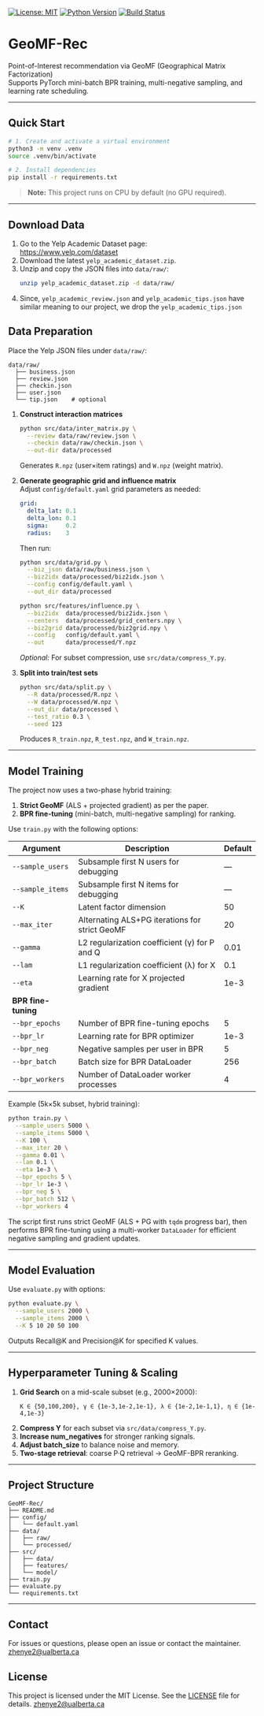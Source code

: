 [![License: MIT](https://img.shields.io/badge/License-MIT-yellow.svg)](LICENSE)
[![Python Version](https://img.shields.io/badge/python-3.8%2B-blue.svg)]()
[![Build Status](https://img.shields.io/badge/build-passing-brightgreen.svg)]()

# GeoMF-Rec

Point-of-Interest recommendation via GeoMF (Geographical Matrix Factorization)  
Supports PyTorch mini-batch BPR training, multi-negative sampling, and learning rate scheduling.

---

## Quick Start

```bash
# 1. Create and activate a virtual environment
python3 -m venv .venv
source .venv/bin/activate

# 2. Install dependencies
pip install -r requirements.txt
```

> **Note:** This project runs on CPU by default (no GPU required).

---

## Download Data

1. Go to the Yelp Academic Dataset page:  
   https://www.yelp.com/dataset  
2. Download the latest `yelp_academic_dataset.zip`.  
3. Unzip and copy the JSON files into `data/raw/`:
   ```bash
   unzip yelp_academic_dataset.zip -d data/raw/
4. Since,  `yelp_academic_review.json` and `yelp_academic_tips.json` have similar meaning to our project, we drop the `yelp_academic_tips.json`

## Data Preparation

Place the Yelp JSON files under `data/raw/`:
```
data/raw/
  ├── business.json
  ├── review.json
  ├── checkin.json
  ├── user.json
  └── tip.json    # optional
```

1. **Construct interaction matrices**  
   ```bash
   python src/data/inter_matrix.py \
     --review data/raw/review.json \
     --checkin data/raw/checkin.json \
     --out-dir data/processed
   ```
   Generates `R.npz` (user×item ratings) and `W.npz` (weight matrix).

2. **Generate geographic grid and influence matrix**  
   Adjust `config/default.yaml` grid parameters as needed:
   ```yaml
   grid:
     delta_lat: 0.1
     delta_lon: 0.1
     sigma:     0.2
     radius:    3
   ```
   Then run:
   ```bash
   python src/data/grid.py \
     --biz_json data/raw/business.json \
     --biz2idx data/processed/biz2idx.json \
     --config config/default.yaml \
     --out_dir data/processed

   python src/features/influence.py \
     --biz2idx  data/processed/biz2idx.json \
     --centers  data/processed/grid_centers.npy \
     --biz2grid data/processed/biz2grid.npy \
     --config   config/default.yaml \
     --out      data/processed/Y.npz
   ```
   *Optional:* For subset compression, use `src/data/compress_Y.py`.

3. **Split into train/test sets**  
   ```bash
   python src/data/split.py \
     --R data/processed/R.npz \
     --W data/processed/W.npz \
     --out_dir data/processed \
     --test_ratio 0.3 \
     --seed 123
   ```
   Produces `R_train.npz`, `R_test.npz`, and `W_train.npz`.

---

## Model Training

The project now uses a two-phase hybrid training:
1. **Strict GeoMF** (ALS + projected gradient) as per the paper.
2. **BPR fine-tuning** (mini-batch, multi-negative sampling) for ranking.

Use `train.py` with the following options:

| Argument           | Description                                           | Default |
|--------------------|-------------------------------------------------------|---------|
| `--sample_users`   | Subsample first N users for debugging                 | —       |
| `--sample_items`   | Subsample first N items for debugging                 | —       |
| `--K`              | Latent factor dimension                               | 50      |
| `--max_iter`       | Alternating ALS+PG iterations for strict GeoMF        | 20      |
| `--gamma`          | L2 regularization coefficient (γ) for P and Q         | 0.01    |
| `--lam`            | L1 regularization coefficient (λ) for X               | 0.1     |
| `--eta`            | Learning rate for X projected gradient                | 1e-3    |
| **BPR fine-tuning**|||| 
| `--bpr_epochs`     | Number of BPR fine-tuning epochs                      | 5       |
| `--bpr_lr`         | Learning rate for BPR optimizer                       | 1e-3    |
| `--bpr_neg`        | Negative samples per user in BPR                      | 5       |
| `--bpr_batch`      | Batch size for BPR DataLoader                         | 256     |
| `--bpr_workers`    | Number of DataLoader worker processes                 | 4       |

Example (5k×5k subset, hybrid training):

```bash
python train.py \
  --sample_users 5000 \
  --sample_items 5000 \
  --K 100 \
  --max_iter 20 \
  --gamma 0.01 \
  --lam 0.1 \
  --eta 1e-3 \
  --bpr_epochs 5 \
  --bpr_lr 1e-3 \
  --bpr_neg 5 \
  --bpr_batch 512 \
  --bpr_workers 4
```

The script first runs strict GeoMF (ALS + PG with `tqdm` progress bar), then performs BPR fine-tuning using a multi-worker `DataLoader` for efficient negative sampling and gradient updates.

---

## Model Evaluation

Use `evaluate.py` with options:

```bash
python evaluate.py \
  --sample_users 2000 \
  --sample_items 2000 \
  --K 5 10 20 50 100
```

Outputs Recall@K and Precision@K for specified K values.

---

## Hyperparameter Tuning & Scaling

1. **Grid Search** on a mid-scale subset (e.g., 2000×2000):
   ```
   K ∈ {50,100,200}, γ ∈ {1e-3,1e-2,1e-1}, λ ∈ {1e-2,1e-1,1}, η ∈ {1e-4,1e-3}
   ```
2. **Compress Y** for each subset via `src/data/compress_Y.py`.
3. **Increase num_negatives** for stronger ranking signals.
4. **Adjust batch_size** to balance noise and memory.
5. **Two-stage retrieval**: coarse P·Q retrieval → GeoMF-BPR reranking.

---

## Project Structure

```
GeoMF-Rec/
├── README.md
├── config/
│   └── default.yaml
├── data/
│   ├── raw/
│   └── processed/
├── src/
│   ├── data/
│   ├── features/
│   └── model/
├── train.py
├── evaluate.py
└── requirements.txt
```

---

## Contact

For issues or questions, please open an issue or contact the maintainer.  
zhenye2@ualberta.ca 


## License

This project is licensed under the MIT License. See the [LICENSE](LICENSE) file for details.
zhenye2@ualberta.ca